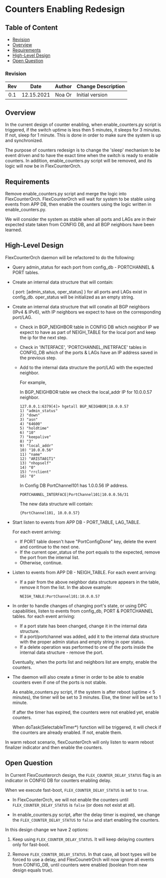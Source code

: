 # Counters Enabling Redesign

## Table of Content

* [Revision](#revision)
* [Overview](#overview)
* [Requirements](#requirements)
* [High-Level Design](#high-level-design)
* [Open Question](#open-question)


### Revision

| Rev |     Date    |       Author       | Change Description                |
|:---:|:-----------:|:------------------:|-----------------------------------|
| 0.1 |  12.15.2021 | Noa Or             | Initial version                   |


## Overview

In the current design of counter enabling, when enable_counters.py script is triggered, if the switch uptime is less then 5 minutes, it sleeps for 3 minutes. If not, sleep for 1 minute. This is done in order to make sure the system is up and synchronized.

The purpose of counters redesign is to change the 'sleep' mechanism to be event driven and to have the exact time when the switch is ready to enable counters.
In addition, enable_counters.py script will be removed, and its logic will now be in FlexCounterOrch.

## Requirements

Remove enable_counters.py script and merge the logic into FlexCounterOrch.
FlexCounterOrch will wait for system to be stable using events from APP DB, then enable the counters using the logic written in enable_counters.py.

We will consider the system as stable when all ports and LAGs are in their expected state taken from CONFIG DB, and all BGP neighbors have been learned. 


## High-Level Design

FlexCounterOrch daemon will be refactored to do the following:

- Query admin_status for each port from config_db - PORTCHANNEL & PORT tables.

- Create an internal data structure that will contain:

    { port: [admin_status, oper_status] }
    for all ports and LAGs exist in config_db. oper_status will be initialized as an empty string.

- Create an internal data structure that will conatin all BGP neighbors (IPv4 & IPv6), with IP neighbors we expect to have on the corresponding port/LAG. 

    - Check in BGP_NEIGHBOR table in CONFIG DB which neighbor IP we expect to have as part of NEIGH_TABLE for the local port and keep the ip for the next step. 
    
    - Check in 'INTERFACE', 'PORTCHANNEL_INETRFACE' tables in CONFIG_DB which of the ports & LAGs have an IP address saved in the previous step.


    - Add to the internal data structure the port/LAG with the expected neighbor. 

        For example, 

        In BGP_NEIGHBOR table we check the local_addr IP for 10.0.0.57 neighbor. 
        ```
        127.0.0.1:6379[4]> hgetall BGP_NEIGHBOR|10.0.0.57
        1) "admin_status"
        2) "down"
        3) "asn"
        4) "64600"
        5) "holdtime"
        6) "10"
        7) "keepalive"
        8) "3"
        9) "local_addr"
        10) "10.0.0.56"
        11) "name"
        12) "ARISTA01T1"
        13) "nhopself"
        14) "0"
        15) "rrclient"
        16) "0"

        ```

        In Config DB PortChannel101 has 1.0.0.56 IP address. 
        ```
        PORTCHANNEL_INTERFACE|PortChannel101|10.0.0.56/31
        ```

        The new data structure will contain:
        ```
        {PortChannel101, 10.0.0.57}
        ```

- Start listen to events from APP DB - PORT_TABLE, LAG_TABLE.

    For each event arriving:
    - If PORT table doesn't have "PortConfigDone" key, delete the event and continue to the next one.
    - If the current oper_status of the port equals to the expected, remove the port from the internal list.
    - Otherwise, continue.

- Listen to events from APP DB - NEIGH_TABLE.
    For each event arriving:
    - If a pair from the above neighbor data structure appears in the table, remove it from the list.
    In the above example:
        ```
        NEIGH_TABLE:PortChannel101:10.0.0.57
        ```

- In order to handle changes of changing port's state, or using DPC capabilities,
    listen to events from config_db, PORT & PORTCHANNEL tables.
    for each event arriving:

    - If a port state has been changed, change it in the internal data structure.
    - If a port/portchannel was added, add it to the internal data structure with the proper admin status and empty string in oper status. 
    - If a delete operation was performed to one of the ports inside the internal data structure - remove the port.


    Eventually, when the ports list  and neighbors list are empty, enable the counters. 
    

- The daemon will also create a timer in order to be able to enable counters even if one of the ports is not stable.
    
    As enable_counters.py script, if the system is after reboot (uptime < 5 minutes), the timer will be set to 3 minutes. 
    Else, the timer will be set to 1 minute. 
    
    If after the timer has expired, the counters were not enabled yet, enable counters.

    When doTask(SelectableTimer*) function will be triggered, it will check if the counters are already enabled.
    If not, enable them.



In warm reboot scenario, flexCounterOrch will only listen to warm reboot finalizer indicator and then enable the counters. 

## Open Question

In Current FlexCounterorch design, the `FLEX_COUNTER_DELAY_STATUS` flag is an indicator in CONFIG DB for counters enabling delay. 

When we execute fast-boot, `FLEX_COUNTER_DELAY_STATUS` is set to `true`.
- In FlexCounterOrch, we will not enable the counters until `FLEX_COUNTER_DELAY_STATUS` is `false` (or does not exist at all).

- In enable_counters.py script, after the delay timer is expired, we change the `FLEX_COUNTER_DELAY_STATUS` to `false` and start enabling the counters.


In this design change we have 2 options:

1. Keep using `FLEX_COUNTER_DELAY_STATUS`. It will keep delaying counters only for fast-boot.

2. Remove `FLEX_COUNTER_DELAY_STATUS`. In that case, all boot types will be forced to use a delay, and FlexCounetrOrch will now ignore all events from CONFIG_DB, until counters were enabled (boolean from new design equals true).
